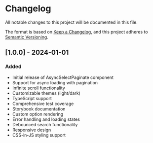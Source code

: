 # Changelog

All notable changes to this project will be documented in this file.

The format is based on [Keep a Changelog](https://keepachangelog.com/en/1.0.0/),
and this project adheres to [Semantic Versioning](https://semver.org/spec/v2.0.0.html).

## [1.0.0] - 2024-01-01

### Added
- Initial release of AsyncSelectPaginate component
- Support for async loading with pagination
- Infinite scroll functionality
- Customizable themes (light/dark)
- TypeScript support
- Comprehensive test coverage
- Storybook documentation
- Custom option rendering
- Error handling and loading states
- Debounced search functionality
- Responsive design
- CSS-in-JS styling support
